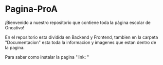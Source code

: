 # Pagina-ProA
¡Bienvenido a nuestro repositorio que contiene toda la página escolar de Oncativo! 

En el repositorio esta dividida en Backend y Frontend, tambien en la carpeta "Documentacion" esta toda la informacion y imagenes que estan dentro de la pagina. 

Para saber como instalar la pagina "link:   "

 
